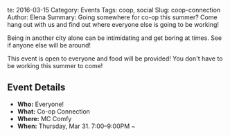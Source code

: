te: 2016-03-15
Category: Events
Tags: coop, social
Slug: coop-connection
Author: Elena
Summary: Going somewhere for co-op this summer? Come hang out with us and find out where everyone else is going to be working! 

Being in another city alone can be intimidating and get boring at times. See if anyone else will be around!

This event is open to everyone and food will be provided! You don't have to be working this summer to come!


## Event Details ##

+ **Who:** Everyone!
+ **What:** Co-op Connection
+ **Where:** MC Comfy
+ **When:** Thursday, Mar 31. 7:00&ndash;9:00PM
~                                                                               
